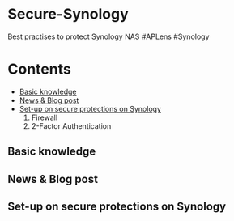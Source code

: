 # Secure-Synology
Best practises to protect Synology NAS  #APLens #Synology

# Contents
* [Basic knowledge](https://github.com/operation-hp/Secure-Synology/blob/main/README.md#basic-knowledge)
* [News & Blog post](https://github.com/operation-hp/Secure-Synology/edit/main/README.md#news--blog-post)
* [Set-up on secure protections on Synology](https://github.com/operation-hp/Secure-Synology/edit/main/README.md#set-up-on-secure-protections-on-synology)
    1. Firewall
    2. 2-Factor Authentication

## Basic knowledge

## News & Blog post

## Set-up on secure protections on Synology
